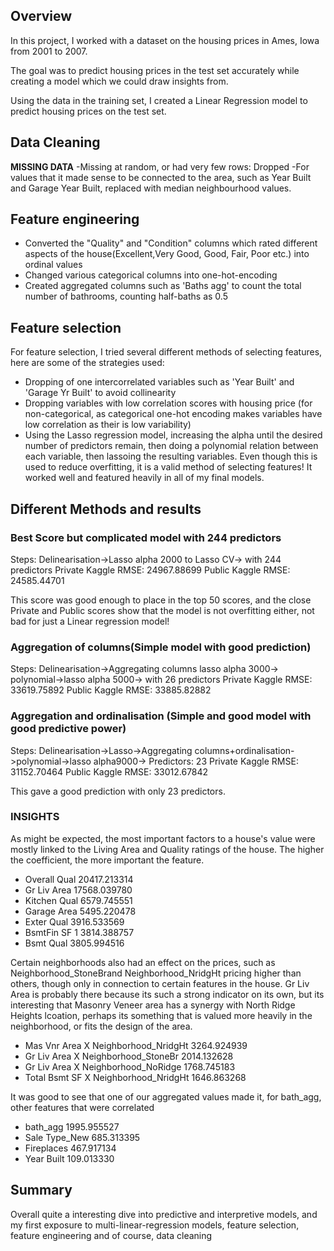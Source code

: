 ## Overview
In this project, I worked with a dataset on the housing prices in Ames, Iowa from 2001 to 2007.

The goal was to predict housing prices in the test set accurately while creating a model which we could draw insights from.

Using the data in the training set, I created a Linear Regression model to predict housing prices on the test set.


## Data Cleaning
**MISSING DATA**
-Missing at random, or had very few rows: Dropped
-For values that it made sense to be connected to the area, such as Year Built and Garage Year Built, replaced with median neighbourhood values.

## Feature engineering
- Converted the "Quality" and "Condition" columns which rated different aspects of the house(Excellent,Very Good, Good, Fair, Poor etc.) into ordinal values
- Changed various categorical columns into one-hot-encoding
- Created aggregated columns such as 'Baths agg' to count the total number of bathrooms, counting half-baths as 0.5



## Feature selection 
For feature selection, I tried several different methods of selecting features, here are some of the strategies used:
- Dropping of one intercorrelated variables such as 'Year Built' and 'Garage Yr Built' to avoid collinearity
- Dropping variables with low correlation scores with housing price (for non-categorical, as categorical one-hot encoding makes variables have low correlation as their is low variability)
- Using the Lasso regression model, increasing the alpha until the desired number of predictors remain, then doing a polynomial relation between each variable, then lassoing the resulting variables. Even though this is used to reduce overfitting, it is a valid method of selecting features! It worked well and featured heavily in all of my final models.

## Different Methods and results

### Best Score but complicated model with 244 predictors
Steps: Delinearisation->Lasso alpha 2000 to Lasso CV-> with 244 predictors
Private Kaggle RMSE: 24967.88699
Public Kaggle RMSE: 24585.44701 

This score was good enough to place in the top 50 scores, and the close Private and Public scores show that the model is not overfitting either, not bad for just a Linear regression model!


### Aggregation of columns(Simple model with good prediction)
Steps: Delinearisation->Aggregating columns lasso alpha 3000-> polynomial->lasso alpha 5000-> with 26 predictors
Private Kaggle RMSE: 33619.75892
Public Kaggle RMSE: 33885.82882


### Aggregation and ordinalisation (Simple and good model with good predictive power)
Steps: Delinearisation->Lasso->Aggregating columns+ordinalisation->polynomial->lasso alpha9000->
Predictors: 23
Private Kaggle RMSE: 31152.70464
Public Kaggle RMSE: 33012.67842

This gave a good prediction with only 23 predictors. 

### INSIGHTS
As might be expected, the most important factors to a house's value were mostly linked to the Living Area and Quality ratings of the house.
The higher the coefficient, the more important the feature.

- Overall Qual	20417.213314
- Gr Liv Area	17568.039780
- Kitchen Qual	6579.745551
- Garage Area	5495.220478
- Exter Qual	3916.533569
- BsmtFin SF 1	3814.388757
- Bsmt Qual	3805.994516


Certain neighborhoods also had an effect on the prices,
such as Neighborhood_StoneBrand Neighborhood_NridgHt pricing higher than others, though only in connection to certain features in the house. Gr Liv Area is probably there because its such a strong indicator on its own, but its interesting that Masonry Veneer area has a synergy with North Ridge Heights lcoation, perhaps its something that is valued more heavily in the neighborhood, or fits the design of the area.

- Mas Vnr Area X Neighborhood_NridgHt	3264.924939
- Gr Liv Area X Neighborhood_StoneBr	2014.132628
- Gr Liv Area X Neighborhood_NoRidge	1768.745183
- Total Bsmt SF X Neighborhood_NridgHt	1646.863268

It was good to see that one of our aggregated values made it, for bath_agg, other features that were correlated
- bath_agg	1995.955527
- Sale Type_New	685.313395
- Fireplaces	467.917134
- Year Built	109.013330

## Summary
Overall quite a interesting dive into predictive and interpretive models, and my first exposure to multi-linear-regression models, feature selection, feature engineering and of course, data cleaning
